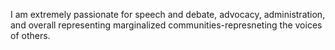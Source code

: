 I am extremely passionate for speech and debate, advocacy, administration, and overall representing marginalized communities-represneting the voices of others. 
